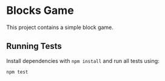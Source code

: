 # Blocks Game

This project contains a simple block game.

## Running Tests

Install dependencies with `npm install` and run all tests using:

```bash
npm test
```

